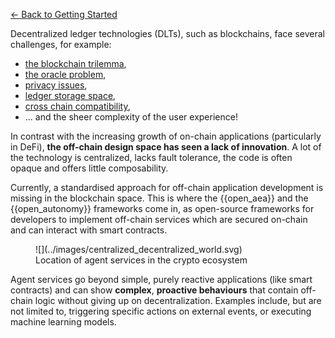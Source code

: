 [← Back to Getting Started](./index.md)

Decentralized ledger technologies (DLTs), such as blockchains, face several challenges, for example:

* [the blockchain trilemma](https://www.ledger.com/academy/what-is-the-blockchain-trilemma),
* [the oracle problem](https://encyclopedia.pub/entry/2959),
* [privacy issues](https://en.wikipedia.org/wiki/Privacy_and_blockchain),
* [ledger storage space](https://cointelegraph.com/news/how-can-blockchain-improve-data-storage),
* [cross chain compatibility](https://101blockchains.com/blockchain-interoperability/),
* ... and the sheer complexity of the user experience!

In contrast with the increasing growth of on-chain applications (particularly in DeFi), **the off-chain design space has seen a lack of innovation**. A lot of the technology is centralized, lacks fault tolerance, the code is often opaque and offers little composability.

Currently, a standardised approach for off-chain application development is missing in the blockchain space. This is where the {{open_aea}} and the {{open_autonomy}} frameworks come in, as open-source frameworks for developers to implement off-chain services which are secured on-chain and can interact with smart contracts.

<figure markdown>
![](../images/centralized_decentralized_world.svg)
<figcaption>Location of agent services in the crypto ecosystem</figcaption>
</figure>

Agent services go beyond simple, purely
reactive applications (like smart contracts) and can show **complex**, **proactive behaviours** that contain off-chain logic without giving up on decentralization. Examples include, but are not limited to, triggering specific actions on external events, or executing machine learning models.
